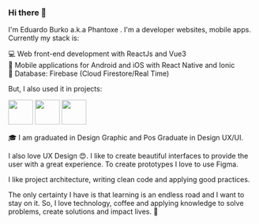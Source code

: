 ### Hi there 👋

I'm Eduardo Burko a.k.a Phantoxe . I'm a developer websites, mobile apps. Currently my stack is:

💻 Web front-end development with ReactJs and Vue3<br/>
📱 Mobile applications for Android and iOS with React Native and Ionic<br/>
💾 Database: Firebase (Cloud Firestore/Real Time)

But, I also used it in projects:      

<img src="https://user-images.githubusercontent.com/29681268/124857577-ed9a7f80-df82-11eb-88d6-b1db09ac8b32.png" width="50" height="50"> <img src="https://user-images.githubusercontent.com/29681268/124857619-0014b900-df83-11eb-8b17-522af34c91da.png" width="50" height="50"> <img src="https://user-images.githubusercontent.com/29681268/124858149-e4f67900-df83-11eb-81be-d63b12a2d4a2.png" width="50" height="50">

🎓 I am graduated in Design Graphic and Pos Graduate in Design UX/UI.

I also love UX Design 😍. I like to create beautiful interfaces to provide the user with a great experience. To create prototypes I love to use Figma.

I like project architecture, writing clean code and applying good practices.

The only certainty I have is that learning is an endless road and I want to stay on it. So, I love technology, coffee and applying knowledge to solve problems, create solutions and impact lives. 💜

